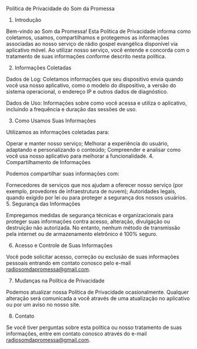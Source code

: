 Política de Privacidade do Som da Promessa

1. Introdução

Bem-vindo ao Som da Promessa! Esta Política de Privacidade informa como coletamos, usamos, compartilhamos e protegemos as informações associadas ao nosso serviço de rádio gospel evangélica disponível via aplicativo móvel. Ao utilizar nosso serviço, você entende e concorda com o tratamento de suas informações conforme descrito nesta política.

2. Informações Coletadas

Dados de Log: Coletamos informações que seu dispositivo envia quando você usa nosso aplicativo, como o modelo do dispositivo, a versão do sistema operacional, o endereço IP e outros dados de diagnóstico.

Dados de Uso: Informações sobre como você acessa e utiliza o aplicativo, incluindo a frequência e duração das sessões de uso.

3. Como Usamos Suas Informações

Utilizamos as informações coletadas para:

Operar e manter nosso serviço;
Melhorar a experiência do usuário, adaptando e personalizando o conteúdo;
Compreender e analisar como você usa nosso aplicativo para melhorar a funcionalidade.
4. Compartilhamento de Informações

Podemos compartilhar suas informações com:

Fornecedores de serviços que nos ajudam a oferecer nosso serviço (por exemplo, provedores de infraestrutura de nuvem);
Autoridades legais, quando exigido por lei ou para proteger a segurança dos nossos usuários.
5. Segurança das Informações

Empregamos medidas de segurança técnicas e organizacionais para proteger suas informações contra acesso, alteração, divulgação ou destruição não autorizada. No entanto, nenhum método de transmissão pela internet ou de armazenamento eletrônico é 100% seguro.

6. Acesso e Controle de Suas Informações

Você pode solicitar acesso, correção ou exclusão de suas informações pessoais entrando em contato conosco pelo e-mail radiosomdapromessa@gmail.com.

7. Mudanças na Política de Privacidade

Podemos atualizar nossa Política de Privacidade ocasionalmente. Qualquer alteração será comunicada a você através de uma atualização no aplicativo ou por um aviso no nosso site.

8. Contato

Se você tiver perguntas sobre esta política ou nosso tratamento de suas informações, entre em contato conosco através do e-mail radiosomdapromessa@gmail.com.

